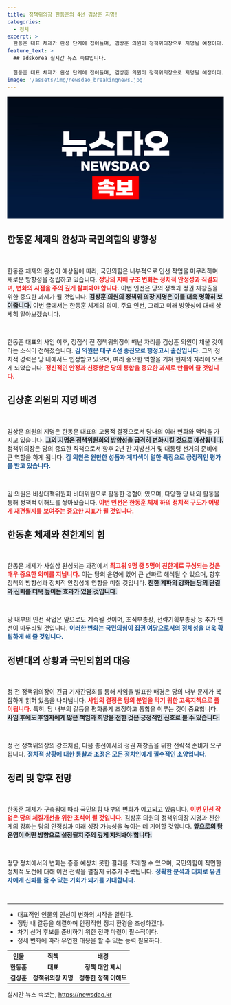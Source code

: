 ```yaml
---
title: 정책위의장 한동훈의 4선 김상훈 지명!
categories:
  - 정치
excerpt: >
  한동훈 대표 체제가 완성 단계에 접어들며, 김상훈 의원이 정책위의장으로 지명될 예정이다. 친한계 인사들의 진입으로 한동훈당으로 거듭나는 국민의힘의 새로운 변화가 주목받고 있다.
feature_text: >
  ## adskorea 실시간 뉴스 속보입니다.

  한동훈 대표 체제가 완성 단계에 접어들며, 김상훈 의원이 정책위의장으로 지명될 예정이다. 친한계 인사들의 진입으로 한동훈당으로 거듭나는 국민의힘의 새로운 변화가 주목받고 있다.
image: '/assets/img/newsdao_breakingnews.jpg'
---
```


<p><img src="/assets/img/newsdao_breakingnews.jpg" alt="adskorea 속보" /></p>

<h2 data-ke-size="size26">한동훈 체제의 완성과 국민의힘의 방향성</h2>

<p data-ke-size="size16">&nbsp;</p>

<p>한동훈 체제의 완성이 예상됨에 따라, 국민의힘은 내부적으로 인선 작업을 마무리하며 새로운 방향성을 정립하고 있습니다. <b><span style="color: #ee2323;">정당의 지배 구조 변화는 정치적 안정성과 직결되며, 변화의 시점을 주의 깊게 살펴봐야 합니다.</span></b> 이번 인선은 당의 정책과 정권 재창출을 위한 중요한 과제가 될 것입니다. <b><span style="background-color: #21538527;">김상훈 의원의 정책위 의장 지명은 이를 더욱 명확히 보여줍니다.</span></b> 이번 글에서는 한동훈 체제의 의미, 주요 인선, 그리고 미래 방향성에 대해 상세히 알아보겠습니다.</p>

<p data-ke-size="size16">&nbsp;</p>

<p>한동훈 대표의 사임 이후, 정점식 전 정책위의장이 떠난 자리를 김상훈 의원이 채울 것이라는 소식이 전해졌습니다. <b><span style="color: #1a5490;">김 의원은 대구 4선 중진으로 행정고시 출신입니다.</span></b> 그의 정치적 경력은 당 내에서도 인정받고 있으며, 여러 중요한 역할을 거쳐 현재의 자리에 오르게 되었습니다. <b><span style="color: #ee2323;">정신적인 안정과 신중함은 당의 통합을 중요한 과제로 만들어 줄 것입니다.</span></b> </p>

<h2 data-ke-size="size26">김상훈 의원의 지명 배경</h2>

<p data-ke-size="size16">&nbsp;</p>

<p>김상훈 의원의 지명은 한동훈 대표의 고룡적 결정으로서 당내의 여러 변화와 맥락을 가지고 있습니다. <b><span style="background-color: #21538527;">그의 지명은 정책위원회의 방향성을 급격히 변화시킬 것으로 예상됩니다.</span></b> 정책위의장은 당의 중요한 직책으로서 향후 2년 간 지방선거 및 대통령 선거의 준비에 큰 역할을 하게 됩니다. <b><span style="color: #1a5490;">김 의원은 원만한 성품과 계파색이 덜한 특징으로 긍정적인 평가를 받고 있습니다.</span></b> </p>

<p data-ke-size="size16">&nbsp;</p>

<p>김 의원은 비상대책위원회 비대위원으로 활동한 경험이 있으며, 다양한 당 내외 활동을 통해 정책적 이해도를 쌓아왔습니다. <b><span style="color: #ee2323;">이번 인선은 한동훈 체제 하의 정치적 구도가 어떻게 재편될지를 보여주는 중요한 지표가 될 것입니다.</span></b> </p>

<h2 data-ke-size="size26">한동훈 체제와 친한계의 힘</h2>

<p data-ke-size="size16">&nbsp;</p>

<p>한동훈 체제가 사실상 완성되는 과정에서 <b><span style="color: #ee2323;">최고위 9명 중 5명이 친한계로 구성되는 것은 매우 중요한 의미를 지닙니다.</span></b> 이는 당의 운영에 있어 큰 변화로 해석될 수 있으며, 향후 정책의 방향성과 정치적 안정성에 영향을 미칠 것입니다. <b><span style="background-color: #21538527;">친한 계파의 강화는 당의 단결과 신뢰를 더욱 높이는 효과가 있을 것입니다.</span></b></p>

<p data-ke-size="size16">&nbsp;</p>

<p>당 내부의 인선 작업은 앞으로도 계속될 것이며, 조직부총장, 전략기획부총장 등 추가 인선이 마무리될 것입니다. <b><span style="color: #1a5490;">이러한 변화는 국민의힘이 집권 여당으로서의 정체성을 더욱 확립하게 해 줄 것입니다.</span></b> </p>

<h2 data-ke-size="size26">정반대의 상황과 국민의힘의 대응</h2>

<p data-ke-size="size16">&nbsp;</p>

<p>정 전 정책위의장이 긴급 기자간담회를 통해 사임을 발표한 배경은 당의 내부 문제가 복잡하게 얽혀 있음을 나타냅니다. <b><span style="color: #ee2323;">사임의 결정은 당의 분열을 막기 위한 고육지책으로 풀이됩니다.</span></b> 특히, 당 내부의 갈등을 평화롭게 조정하고 통합을 이루는 것이 중요합니다. <b><span style="background-color: #21538527;">사임 후에도 후임자에게 많은 책임과 희망을 전한 것은 긍정적인 신호로 볼 수 있습니다.</span></b></p>

<p data-ke-size="size16">&nbsp;</p>

<p>정 전 정책위의장의 강조처럼, 다음 총선에서의 정권 재창출을 위한 전략적 준비가 요구됩니다. <b><span style="color: #1a5490;">정치적 상황에 대한 통찰과 조정은 모든 정치인에게 필수적인 소양입니다.</span></b> </p>

<h2 data-ke-size="size26">정리 및 향후 전망</h2>

<p data-ke-size="size16">&nbsp;</p>

<p>한동훈 체제가 구축됨에 따라 국민의힘 내부의 변화가 예고되고 있습니다. <b><span style="color: #ee2323;">이번 인선 작업은 당의 체질개선을 위한 초석이 될 것입니다.</span></b> 김상훈 의원의 정책위의장 지명과 친한계의 강화는 당의 안정성과 미래 성장 가능성을 높이는 데 기여할 것입니다. <b><span style="background-color: #21538527;">앞으로의 당 운영이 어떤 방향으로 설정될지 주의 깊게 지켜봐야 합니다.</span></b> </p>

<p data-ke-size="size16">&nbsp;</p>

<p>정당 정치에서의 변화는 종종 예상치 못한 결과를 초래할 수 있으며, 국민의힘이 직면한 정치적 도전에 대해 어떤 전략을 펼칠지 귀추가 주목됩니다. <b><span style="color: #1a5490;">정확한 분석과 대처로 유권자에게 신뢰를 줄 수 있는 기회가 되기를 기대합니다.</span></b> </p>

<p data-ke-size="size16">&nbsp;</p>

<hr/>

<ul>
  <li>대표적인 인물의 인선이 변화의 시작을 알린다.</li>
  <li>정당 내 갈등을 해결하며 안정적인 정치 환경을 조성하겠다.</li>
  <li>차기 선거 후보를 준비하기 위한 전략 마련이 필수적이다.</li>
  <li>정세 변화에 따라 유연한 대응을 할 수 있는 능력 필요하다.</li>
</ul>

<table>
  <tr>
    <td style="text-align: center; height: 17px;"><b>인물</b></td>
    <td style="text-align: center; height: 17px;"><b>직책</b></td>
    <td style="text-align: center; height: 17px;"><b>배경</b></td>
  </tr>
  <tr>
    <td style="text-align: center; height: 17px;"><b>한동훈</b></td>
    <td style="text-align: center; height: 17px;"><b>대표</b></td>
    <td style="text-align: center; height: 17px;"><b>정책 대안 제시</b></td>
  </tr>
  <tr>
    <td style="text-align: center; height: 17px;"><b>김상훈</b></td>
    <td style="text-align: center; height: 17px;"><b>정책위의장 지명</b></td>
    <td style="text-align: center; height: 17px;"><b>정통한 정책 이해도</b></td>
  </tr>
</table>
실시간 뉴스 속보는, <a href="https://newsdao.kr" rel="dofollow">https://newsdao.kr</a>


